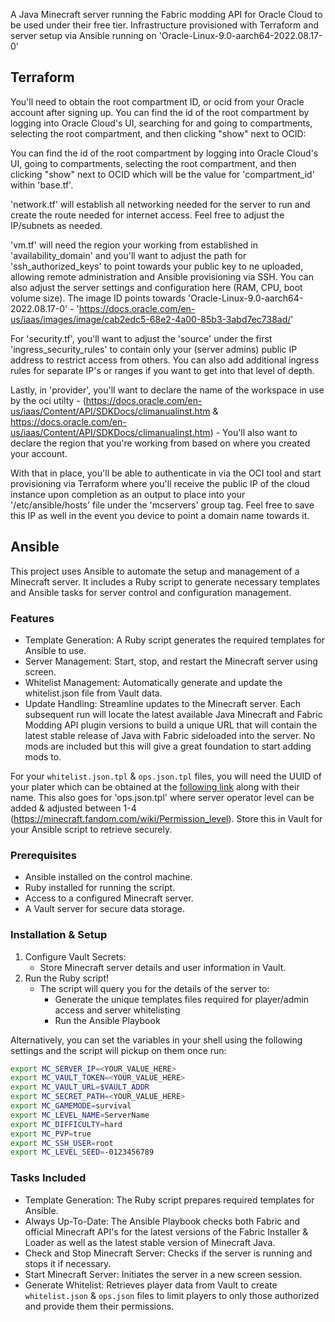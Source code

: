 A Java Minecraft server running the Fabric modding API for Oracle Cloud to be used under their free tier. Infrastructure provisioned with Terraform and server setup via Ansible running on 'Oracle-Linux-9.0-aarch64-2022.08.17-0'

## Terraform

You'll need to obtain the root compartment ID, or ocid from your Oracle account after signing up. You can find the id of the root compartment by logging into Oracle Cloud's UI, searching for and going to compartments, selecting the root compartment, and then clicking "show" next to OCID:

You can find the id of the root compartment by logging into Oracle Cloud's UI, going to compartments, selecting the root compartment, and then clicking "show" next to OCID which will be the value for 'compartment_id' within 'base.tf'.

'network.tf' will establish all networking needed for the server to run and create the route needed for internet access. Feel free to adjust the IP/subnets as needed.

'vm.tf' will need the region your working from established in 'availability_domain' and you'll want to adjust the path for 'ssh_authorized_keys' to point towards your public key to ne uploaded, allowing remote administration and Ansible provisioning via SSH. You can also adjust the server settings and configuration here (RAM, CPU, boot volume size). The image ID points towards 'Oracle-Linux-9.0-aarch64-2022.08.17-0' - 'https://docs.oracle.com/en-us/iaas/images/image/cab2edc5-68e2-4a00-85b3-3abd7ec738ad/'

For 'security.tf', you'll want to adjust the 'source' under the first 'ingress_security_rules' to contain only your (server admins) public IP address to restrict access from others. You can also add additional ingress rules for separate IP's or ranges if you want to get into that level of depth.

Lastly, in 'provider', you'll want to declare the name of the workspace in use by the oci utilty - (https://docs.oracle.com/en-us/iaas/Content/API/SDKDocs/climanualinst.htm & https://docs.oracle.com/en-us/iaas/Content/API/SDKDocs/climanualinst.htm) - You'll also want to declare the region that you're working from based on where you created your account. 

With that in place, you'll be able to authenticate in via the OCI tool and start provisioning via Terraform where you'll receive the public IP of the cloud instance upon completion as an output to place into your '/etc/ansible/hosts' file under the 'mcservers' group tag. Feel free to save this IP as well in the event you device to point a domain name towards it.

## Ansible

This project uses Ansible to automate the setup and management of a Minecraft server. It includes a Ruby script to generate necessary templates and Ansible tasks for server control and configuration management.

### Features

- Template Generation: A Ruby script generates the required templates for Ansible to use.
- Server Management: Start, stop, and restart the Minecraft server using screen.
- Whitelist Management: Automatically generate and update the whitelist.json file from Vault data.
- Update Handling: Streamline updates to the Minecraft server. Each subsequent run will locate the latest available Java Minecraft and Fabric Modding API plugin versions to build a unique URL that will contain the latest stable release of Java with Fabric sideloaded into the server. No mods are included but this will give a great foundation to start adding mods to.

For your `whitelist.json.tpl` & `ops.json.tpl` files, you will need the UUID of your plater which can be obtained at the [following link](https://minecraftuuid.com/) along with their name. This also goes for 'ops.json.tpl' where server operator level can be added & adjusted between 1-4 (https://minecraft.fandom.com/wiki/Permission_level). Store this in Vault for your Ansible script to retrieve securely.

### Prerequisites

- Ansible installed on the control machine.
- Ruby installed for running the script.
- Access to a configured Minecraft server.
- A Vault server for secure data storage.

### Installation & Setup

1. Configure Vault Secrets:
    - Store Minecraft server details and user information in Vault.
2. Run the Ruby script!
    - The script will query you for the details of the server to:
        - Generate the unique templates files required for player/admin access and server whitelisting
        - Run the Ansible Playbook

Alternatively, you can set the variables in your shell using the following settings and the script will pickup on them once run:

```sh
export MC_SERVER_IP=<YOUR_VALUE_HERE>
export MC_VAULT_TOKEN=<YOUR_VALUE_HERE>
export MC_VAULT_URL=$VAULT_ADDR
export MC_SECRET_PATH=<YOUR_VALUE_HERE>
export MC_GAMEMODE=survival
export MC_LEVEL_NAME=ServerName
export MC_DIFFICULTY=hard
export MC_PVP=true
export MC_SSH_USER=root
export MC_LEVEL_SEED=-0123456789
```

### Tasks Included
- Template Generation: The Ruby script prepares required templates for Ansible.
- Always Up-To-Date: The Ansible Playbook checks both Fabric and official Minecraft API's for the latest versions of the Fabric Installer & Loader as well as the latest stable version of Minecraft Java. 
- Check and Stop Minecraft Server: Checks if the server is running and stops it if necessary.
- Start Minecraft Server: Initiates the server in a new screen session.
- Generate Whitelist: Retrieves player data from Vault to create `whitelist.json` & `ops.json` files to limit players to only those authorized and provide them their permissions.
